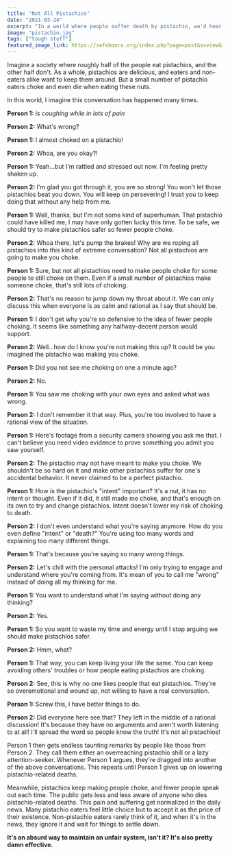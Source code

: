 ```yaml
---
title: "Not All Pistachios"
date: "2021-03-24"
excerpt: "In a world where people suffer death by pistachio, we'd hear the same absurd defenses."
image: "pistachio.jpg"
tags: ["tough stuff"]
featured_image_link: https://safebooru.org/index.php?page=post&s=view&id=2996793
---
```


Imagine a society where roughly half of the people eat pistachios, and the other half don't. As a whole, pistachios are delicious, and eaters and non-eaters alike want to keep them around. But a small number of pistachio eaters choke and even die when eating these nuts.

In this world, I imagine this conversation has happened many times.

**Person 1:** *is coughing while in lots of pain*

**Person 2:** What's wrong?

**Person 1:** I almost choked on a pistachio!

**Person 2:** Whoa, are you okay?!

**Person 1:** Yeah...but I'm rattled and stressed out now. I'm feeling pretty shaken up.

**Person 2:** I'm glad you got through it, you are so strong! You won't let those pistachios beat you down. You will keep on persevering! I trust you to keep doing that without any help from me.

**Person 1:** Well, thanks, but I'm not some kind of superhuman. That pistachio could have killed me, I may have only gotten lucky this time. To be safe, we should try to make pistachios safer so fewer people choke.

**Person 2:** Whoa there, let's pump the brakes! Why are we roping all pistachios into this kind of extreme conversation? Not all pistachios are going to make you choke.

**Person 1:** Sure, but not all pistachios need to make people choke for some people to still choke on them. Even if a small number of pistachios make someone choke, that's still lots of choking.

**Person 2:** That's no reason to jump down my throat about it. We can only discuss this when everyone is as calm and rational as I say that should be.

**Person 1:** I don't get why you're so defensive to the idea of fewer people choking. It seems like something any halfway-decent person would support.

**Person 2:** Well...how do I know you're not making this up? It could be you imagined the pistachio was making you choke.

**Person 1:** Did you not see me choking on one a minute ago?

**Person 2:** No.

**Person 1:** You saw me choking with your own eyes and asked what was wrong.

**Person 2:** I don't remember it that way. Plus, you're too involved to have a rational view of the situation.

**Person 1:** Here's footage from a security camera showing you ask me that. I can't believe you need video evidence to prove something you admit you saw yourself.

**Person 2:** The pistachio may not have meant to make you choke. We shouldn't be so hard on it and make other pistachios suffer for one's accidental behavior. It never claimed to be a perfect pistachio.

**Person 1:** How is the pistachio's "intent" important? It's a nut, it has no intent or thought. Even if it did, it still made me choke, and that's enough on its own to try and change pistachios. Intent doesn't lower my risk of choking to death.

**Person 2:** I don't even understand what you're saying anymore. How do you even define "intent" or "death?" You're using too many words and explaining too many different things.

**Person 1:** That's because you're saying so many wrong things.

**Person 2:** Let's chill with the personal attacks! I'm only trying to engage and understand where you're coming from. It's mean of you to call me "wrong" instead of doing all my thinking for me.

**Person 1:** You want to understand what I'm saying without doing any thinking?

**Person 2:** Yes.

**Person 1:** So you want to waste my time and energy until I stop arguing we should make pistachios safer.

**Person 2:** Hmm, what?

**Person 1:** That way, you can keep living your life the same. You can keep avoiding others' troubles or how people eating pistachios are choking.

**Person 2:** See, this is why no one likes people that eat pistachios. They're so overemotional and wound up, not willing to have a real conversation.

**Person 1:** Screw this, I have better things to do.

**Person 2:** Did everyone here see that? They left in the middle of a rational discussion! It's because they have no arguments and aren't worth listening to at all! I'll spread the word so people know the truth! It's not all pistachios!

Person 1 then gets endless taunting remarks by people like those from Person 2. They call them either an overreaching pistachio shill or a lazy attention-seeker. Whenever Person 1 argues, they're dragged into another of the above conversations. This repeats until Person 1 gives up on lowering pistachio-related deaths.

Meanwhile, pistachios keep making people choke, and fewer people speak out each time. The public gets less and less aware of anyone who dies pistachio-related deaths. This pain and suffering get normalized in the daily news. Many pistachio eaters feel little choice but to accept it as the price of their existence. Non-pistachio eaters rarely think of it, and when it's in the news, they ignore it and wait for things to settle down.

**It's an absurd way to maintain an unfair system, isn't it? It's also pretty damn effective.**
